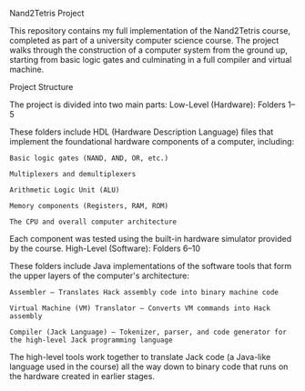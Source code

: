 Nand2Tetris Project

This repository contains my full implementation of the Nand2Tetris course, completed as part of a university computer science course. The project walks through the construction of a computer system from the ground up, starting from basic logic gates and culminating in a full compiler and virtual machine.

Project Structure

The project is divided into two main parts:
Low-Level (Hardware): Folders 1–5

These folders include HDL (Hardware Description Language) files that implement the foundational hardware components of a computer, including:

    Basic logic gates (NAND, AND, OR, etc.)

    Multiplexers and demultiplexers

    Arithmetic Logic Unit (ALU)

    Memory components (Registers, RAM, ROM)

    The CPU and overall computer architecture

Each component was tested using the built-in hardware simulator provided by the course.
High-Level (Software):  Folders 6–10

These folders include Java implementations of the software tools that form the upper layers of the computer's architecture:

    Assembler – Translates Hack assembly code into binary machine code

    Virtual Machine (VM) Translator – Converts VM commands into Hack assembly

    Compiler (Jack Language) – Tokenizer, parser, and code generator for the high-level Jack programming language

The high-level tools work together to translate Jack code (a Java-like language used in the course) all the way down to binary code that runs on the hardware created in earlier stages.
